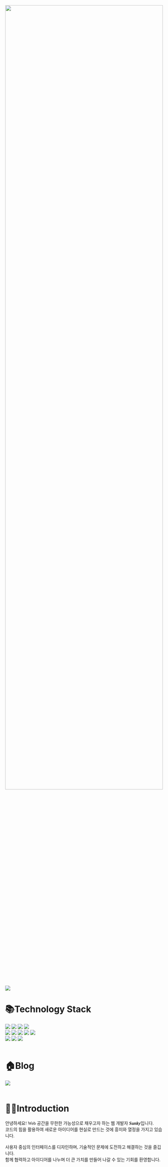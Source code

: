<img src="https://i.pinimg.com/originals/f5/8f/e8/f58fe8e19a7e25ddf0c459a3599261d6.gif" style="width:100%; height:80%;"/>

<div>
 <a href="https://hits.seeyoufarm.com">
  <img src="https://hits.seeyoufarm.com/api/count/incr/badge.svg?url=https%3A%2F%2Fgithub.com%2Fitsmesunky&count_bg=%2379C83D&title_bg=%23555555&icon=&icon_color=%23E7E7E7&title=Today&edge_flat=false"/>
 </a>
</div>


# 📚Technology Stack
<div>
  <img src="https://img.shields.io/badge/JAVA-red?style=square&logoColor=white"/>
  <img src="https://img.shields.io/badge/JAVASCRIPT-F7DF1E?style=square&logo=javascript&logoColor=black"/>
  <img src="https://img.shields.io/badge/MYSQL-4479A1?style=square&logo=MySQL&logoColor=white"/>
  <img src="https://img.shields.io/badge/ORACLE-F80000?style=square&logo=Oracle&logoColor=white"/>
  <br>
  <img src="https://img.shields.io/badge/SPRING-6DB33F?style=square&logo=spring&logoColor=white"/>
  <img src="https://img.shields.io/badge/SPRING_BOOT-6DB33F?style=square&logo=spring-boot&logoColor=white"/>
  <img src="https://img.shields.io/badge/JQUERY-0769AD?style=square&logo=jquery&logoColor=white"/>
  <img src="https://img.shields.io/badge/REACT-61DAFB?style=square&logo=react&logoColor=white"/>
  <img src="https://img.shields.io/badge/VUE.JS-4FC08D?style=square&logo=vue.js&logoColor=white"/>
  <br>
  <img src="https://img.shields.io/badge/ECLIPSE_IDE-2C2255?style=square&logo=eclipseide&logoColor=white"/>
  <img src="https://img.shields.io/badge/VISUAL_STUDIO_CODE-007ACC?style=square&logo=visualstudio&logoColor=white"/>
  <img src="https://img.shields.io/badge/INTELLIJ_IDEA-000000?style=square&logo=intellijidea&logoColor=F7295D"/>
</div>

<br>

# 🏠Blog
<div>
  <a href="https://itsmesunky.tistory.com" target="blank">
    <img src="https://img.shields.io/badge/TISTORY-FF5A4A?style=flat&logo=tistory&logoColor=white"/>
  </a>
</div>

<br>

# 🙋‍♂️Introduction
<div>
  <p style="font-family: 'Nanum Gothic'">
    안녕하세요! Web 공간을 무한한 가능성으로 채우고자 하는 웹 개발자 <b><i>Sunky</i></b>입니다.
    <br>
    코드의 힘을 활용하여 새로운 아이디어를 현실로 만드는 것에 흥미와 열정을 가지고 있습니다.
    <br>
    <br>
    사용자 중심의 인터페이스를 디자인하며, 기술적인 문제에 도전하고 해결하는 것을 즐깁니다.
    <br>
    함께 협력하고 아이디어를 나누며 더 큰 가치를 만들어 나갈 수 있는 기회를 환영합니다.
  </p>
</div>
